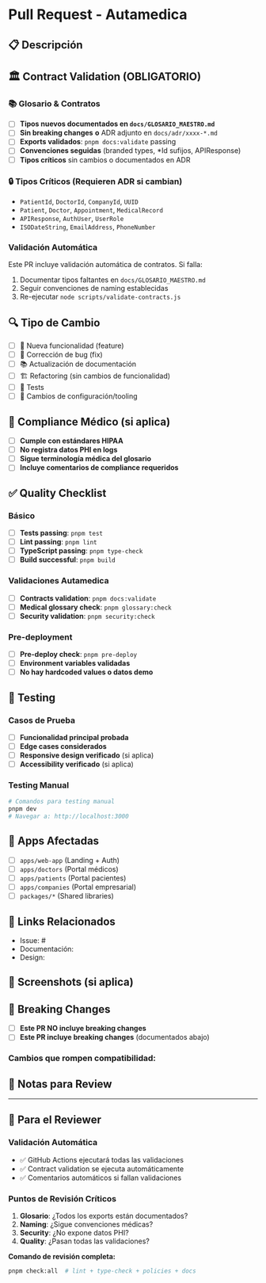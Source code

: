 # Pull Request - Autamedica

## 📋 Descripción

<!-- Describe brevemente los cambios realizados -->

## 🏛️ Contract Validation (OBLIGATORIO)

### 📚 Glosario & Contratos

- [ ] **Tipos nuevos documentados en `docs/GLOSARIO_MAESTRO.md`**
- [ ] **Sin breaking changes** **o** ADR adjunto en `docs/adr/xxxx-*.md`
- [ ] **Exports validados**: `pnpm docs:validate` passing
- [ ] **Convenciones seguidas** (branded types, *Id sufijos, APIResponse<T>)
- [ ] **Tipos críticos** sin cambios o documentados en ADR

### 🔒 Tipos Críticos (Requieren ADR si cambian)
- `PatientId`, `DoctorId`, `CompanyId`, `UUID`
- `Patient`, `Doctor`, `Appointment`, `MedicalRecord`
- `APIResponse`, `AuthUser`, `UserRole`
- `ISODateString`, `EmailAddress`, `PhoneNumber`

### Validación Automática

Este PR incluye validación automática de contratos. Si falla:
1. Documentar tipos faltantes en `docs/GLOSARIO_MAESTRO.md`
2. Seguir convenciones de naming establecidas
3. Re-ejecutar `node scripts/validate-contracts.js`

## 🔍 Tipo de Cambio

- [ ] 🎯 Nueva funcionalidad (feature)
- [ ] 🐛 Corrección de bug (fix)
- [ ] 📚 Actualización de documentación
- [ ] 🏗️ Refactoring (sin cambios de funcionalidad)
- [ ] 🧪 Tests
- [ ] 🔧 Cambios de configuración/tooling

## 🏥 Compliance Médico (si aplica)

- [ ] **Cumple con estándares HIPAA**
- [ ] **No registra datos PHI en logs**
- [ ] **Sigue terminología médica del glosario**
- [ ] **Incluye comentarios de compliance requeridos**

## ✅ Quality Checklist

### Básico
- [ ] **Tests passing**: `pnpm test`
- [ ] **Lint passing**: `pnpm lint`
- [ ] **TypeScript passing**: `pnpm type-check`
- [ ] **Build successful**: `pnpm build`

### Validaciones Autamedica
- [ ] **Contracts validation**: `pnpm docs:validate`
- [ ] **Medical glossary check**: `pnpm glossary:check`
- [ ] **Security validation**: `pnpm security:check`

### Pre-deployment
- [ ] **Pre-deploy check**: `pnpm pre-deploy`
- [ ] **Environment variables validadas**
- [ ] **No hay hardcoded values o datos demo**

## 🚀 Testing

### Casos de Prueba
<!-- Describe cómo testear los cambios -->

- [ ] **Funcionalidad principal probada**
- [ ] **Edge cases considerados**
- [ ] **Responsive design verificado** (si aplica)
- [ ] **Accessibility verificado** (si aplica)

### Testing Manual
```bash
# Comandos para testing manual
pnpm dev
# Navegar a: http://localhost:3000
```

## 📱 Apps Afectadas

- [ ] `apps/web-app` (Landing + Auth)
- [ ] `apps/doctors` (Portal médicos)
- [ ] `apps/patients` (Portal pacientes)
- [ ] `apps/companies` (Portal empresarial)
- [ ] `packages/*` (Shared libraries)

## 🔗 Links Relacionados

<!-- Agrega links a issues, documentación, etc. -->

- Issue: #
- Documentación:
- Design:

## 📸 Screenshots (si aplica)

<!-- Capturas de pantalla para cambios de UI -->

## 🚨 Breaking Changes

- [ ] **Este PR NO incluye breaking changes**
- [ ] **Este PR incluye breaking changes** (documentados abajo)

### Cambios que rompen compatibilidad:
<!-- Si hay breaking changes, documéntalos aquí -->

## 📝 Notas para Review

<!-- Información adicional para reviewers -->

---

## 🤖 Para el Reviewer

### Validación Automática
- ✅ GitHub Actions ejecutará todas las validaciones
- ✅ Contract validation se ejecuta automáticamente
- ✅ Comentarios automáticos si fallan validaciones

### Puntos de Revisión Críticos
1. **Glosario**: ¿Todos los exports están documentados?
2. **Naming**: ¿Sigue convenciones médicas?
3. **Security**: ¿No expone datos PHI?
4. **Quality**: ¿Pasan todas las validaciones?

**Comando de revisión completa:**
```bash
pnpm check:all  # lint + type-check + policies + docs
```